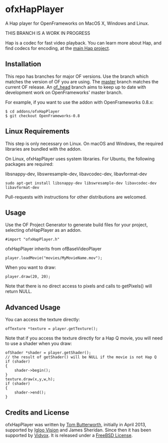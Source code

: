 ofxHapPlayer
============

A Hap player for OpenFrameworks on MacOS X, Windows and Linux.

THIS BRANCH IS A WORK IN PROGRESS

Hap is a codec for fast video playback. You can learn more about Hap, and find codecs for encoding, at the [main Hap project](https://github.com/Vidvox/hap).


Installation
------------

This repo has branches for major OF versions. Use the branch which matches the version of OF you are using. The [master](https://github.com/bangnoise/ofxHapPlayer/tree/master) branch matches the current OF release. An [of_head](https://github.com/bangnoise/ofxHapPlayer/tree/of_head) branch aims to keep up to date with development work on OpenFrameworks' master branch.

For example, if you want to use the addon with OpenFrameworks 0.8.x:

    $ cd addons/ofxHapPlayer
    $ git checkout OpenFrameworks-0.8


Linux Requirements
------------------

This step is only necessary on Linux. On macOS and Windows, the required libraries are bundled with the addon.

On Linux, ofxHapPlayer uses system libraries. For Ubuntu, the following packages are required:

libsnappy-dev, libswresample-dev, libavcodec-dev, libavformat-dev

    sudo apt-get install libsnappy-dev libswresample-dev libavcodec-dev libavformat-dev

Pull-requests with instructions for other distributions are welcomed.


Usage
-----

Use the OF Project Generator to generate build files for your project, selecting ofxHapPlayer as an addon.

    #import "ofxHapPlayer.h"

ofxHapPlayer inherits from ofBaseVideoPlayer

    player.loadMovie("movies/MyMovieName.mov");

When you want to draw:

	player.draw(20, 20);

Note that there is no direct access to pixels and calls to getPixels() will return NULL.

Advanced Usage
--------------

You can access the texture directly:

	ofTexture *texture = player.getTexture();

Note that if you access the texture directly for a Hap Q movie, you will need to use a shader when you draw:

    ofShader *shader = player.getShader();
    // the result of getShader() will be NULL if the movie is not Hap Q
    if (shader)
    {
        shader->begin();
    }
	texture.draw(x,y,w,h);
    if (shader)
    {
        shader->end();
    }
    
Credits and License
-------------------

ofxHapPlayer was written by [Tom Butterworth](http://kriss.cx/tom), initially in April 2013, supported by [Igloo Vision](http://www.igloovision.com/) and James Sheridan. Since then it has been supported by [Vidvox](http://vidvox.net/). It is released under a [FreeBSD License](http://github.com/bangnoise/ofxHapPlayer/blob/master/LICENSE).
